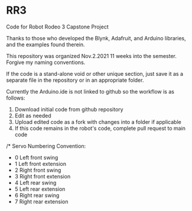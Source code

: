 # RR3
Code for Robot Rodeo 3 Capstone Project

Thanks to those who developed the Blynk, Adafruit, and Arduino libraries, and the examples found therein. 

This repository was organized Nov.2.2021 11 weeks into the semester. Forgive my naming conventions.

 
If the code is a stand-alone void or other unique section, just save it as a separate file in the repository or in an appropriate folder.


 
Currently the Arduino.ide is not linked to github so the workflow is as follows:
1. Download initial code from github repository
2. Edit as needed 
3. Upload edited code as a fork with changes into a folder if applicable
4. If this code remains in the robot's code, complete pull request to main code



/* Servo Numbering Convention:
 *  0 Left front swing
 *  1 Left front extension
 *  2 Right front swing
 *  3 Right front extension
 *  4 Left rear swing
 *  5 Left rear extension
 *  6 Right rear swing
 *  7 Right rear extension

